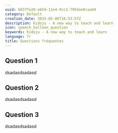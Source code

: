 ```yaml
---
uuid: 6037fe20-eb54-11e4-9cc1-795dae8caad4
category: Default
creation_date: 2015-05-06T16:53:57Z
description: Kidoju - A new way to teach and learn
icon: speech_balloon_question
keywords: Kidoju - A new way to teach and learn
language: fr
title: Questions fréquentes
---
```

## Question 1
dsadasdsadasd

## Question 2
dsadasdsadasd

## Question 3
dsadasdsadasd
